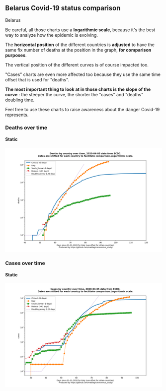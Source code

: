 ## Belarus Covid-19 status comparison 

Belarus



Be careful, all those charts use a **logarithmic scale**, because it's the best way to analyze how the epidemic is evolving.
 
The **horizontal position** of the different countries is **adjusted** to have the same fix number of deaths at the position in the graph, **for comparison purposes**.

The vertical position of the different curves is of course impacted too.

"Cases" charts are even more affected too because they use the same time offset that is used for "deaths".

**The most important thing to look at in those charts is the slope of the curve** : the steeper the curve, the shorter the "cases" and "deaths" doubling time.

Feel free to use these charts to raise awareness about the danger Covid-19 represents. 


 
### Deaths over time
 
#### Static
![Belarus covid-19 deaths static chart](https://raw.githubusercontent.com/madlag/coronavirus_study/master/notebooks/graphs/2020-04-05/countries/Belarus/2020-04-05_Belarus_deaths.png "Belarus covid-19 deaths static chart")   

 
### Cases over time
 
#### Static
![Belarus covid-19 cases static chart](https://raw.githubusercontent.com/madlag/coronavirus_study/master/notebooks/graphs/2020-04-05/countries/Belarus/2020-04-05_Belarus_cases.png "Belarus covid-19 cases static chart")   

